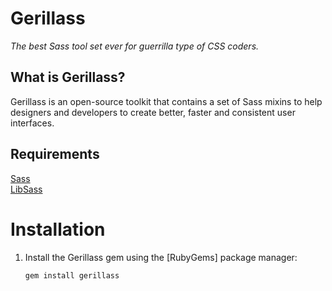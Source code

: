 # Gerillass

*_The best Sass tool set ever for guerrilla type of CSS coders._*

## What is Gerillass?

Gerillass is an open-source toolkit that contains a set of Sass mixins to help designers and developers to create better, faster and consistent user interfaces.

## Requirements

[Sass](https://github.com/sass/sass)  
[LibSass](https://github.com/sass/libsass)

# Installation

1. Install the Gerillass gem using the [RubyGems] package manager:

    ```bash
    gem install gerillass
    ```